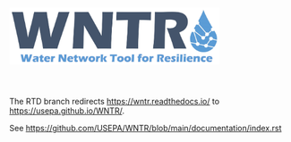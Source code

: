 <h1>
<img src="https://raw.githubusercontent.com/usepa/wntr/main/documentation/figures/logo.jpg" width="375">
</h1><br>

The RTD branch redirects
https://wntr.readthedocs.io/ to https://usepa.github.io/WNTR/.

See https://github.com/USEPA/WNTR/blob/main/documentation/index.rst
